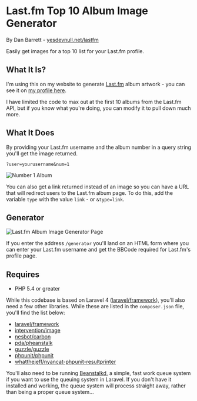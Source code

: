 # Last.fm Top 10 Album Image Generator
By Dan Barrett - [yesdevnull.net/lastfm](http://yesdevnull.net/lastfm)

Easily get images for a top 10 list for your Last.fm profile.

## What It Is?
I'm using this on my website to generate [Last.fm](http://www.last.fm) album artwork - you can see it on [my profile here](http://last.fm/user/yesdevnull).

I have limited the code to max out at the first 10 albums from the Last.fm API, but if you know what you're doing, you can modify it to pull down much more.

## What It Does
By providing your Last.fm username and the album number in a query string you'll get the image returned.

```
?user=yourusername&num=1
```

![Number 1 Album](http://yesdevnull.net/wp-content/uploads/2014/03/number-one.jpg)

You can also get a link returned instead of an image so you can have a URL that will redirect users to the Last.fm album page.  To do this, add the variable `type` with the value `link` - or `&type=link`.

## Generator

![Last.fm Album Image Generator Page](http://yesdevnull.net/wp-content/uploads/2014/03/generator.jpg)

If you enter the address `/generator` you'll land on an HTML form where you can enter your Last.fm username and get the BBCode required for Last.fm's profile page.

## Requires

* PHP 5.4 or greater

While this codebase is based on Laravel 4 ([laravel/framework](https://github.com/laravel/framework)), you'll also need a few other libraries.  While these are listed in the `composer.json` file, you'll find the list below:

* [laravel/framework](https://github.com/laravel/framework)
* [intervention/image](https://github.com/Intervention/image)
* [nesbot/carbon](https://github.com/briannesbitt/Carbon)
* [pda/pheanstalk](https://github.com/pda/pheanstalk)
* [guzzle/guzzle](https://github.com/guzzle/guzzle)
* [phpunit/phpunit](https://github.com/sebastianbergmann/phpunit)
* [whatthejeff/nyancat-phpunit-resultprinter](https://github.com/whatthejeff/nyancat-phpunit-resultprinter)

You'll also need to be running [Beanstalkd](http://kr.github.io/beanstalkd/), a simple, fast work queue system if you want to use the queuing system in Laravel.  If you don't have it installed and working, the queue system will process straight away, rather than being a proper queue system...